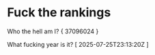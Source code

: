 # Fuck the rankings

Who the hell am I?
{ 37096024 }

What fucking year is it?
[ 2025-07-25T23:13:20Z ]
